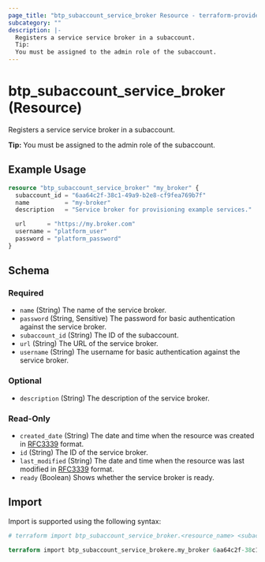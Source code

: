 ```yaml
---
page_title: "btp_subaccount_service_broker Resource - terraform-provider-btp"
subcategory: ""
description: |-
  Registers a service service broker in a subaccount.
  Tip:
  You must be assigned to the admin role of the subaccount.
---
```


# btp_subaccount_service_broker (Resource)

Registers a service service broker in a subaccount.

__Tip:__
You must be assigned to the admin role of the subaccount.

## Example Usage

```terraform
resource "btp_subaccount_service_broker" "my_broker" {
  subaccount_id = "6aa64c2f-38c1-49a9-b2e8-cf9fea769b7f"
  name          = "my-broker"
  description   = "Service broker for provisioning example services."

  url      = "https://my.broker.com"
  username = "platform_user"
  password = "platform_password"
}
```

<!-- schema generated by tfplugindocs -->
## Schema

### Required

- `name` (String) The name of the service broker.
- `password` (String, Sensitive) The password for basic authentication against the service broker.
- `subaccount_id` (String) The ID of the subaccount.
- `url` (String) The URL of the service broker.
- `username` (String) The username for basic authentication against the service broker.

### Optional

- `description` (String) The description of the service broker.

### Read-Only

- `created_date` (String) The date and time when the resource was created in [RFC3339](https://www.ietf.org/rfc/rfc3339.txt) format.
- `id` (String) The ID of the service broker.
- `last_modified` (String) The date and time when the resource was last modified in [RFC3339](https://www.ietf.org/rfc/rfc3339.txt) format.
- `ready` (Boolean) Shows whether the service broker is ready.

## Import

Import is supported using the following syntax:

```terraform
# terraform import btp_subaccount_service_broker.<resource_name> <subaccount_id>,<service_broker_id>

terraform import btp_subaccount_service_brokere.my_broker 6aa64c2f-38c1-49a9-b2e8-cf9fea769b7f,6a55f158-41b5-4e63-aa77-84089fa0ab98
```

